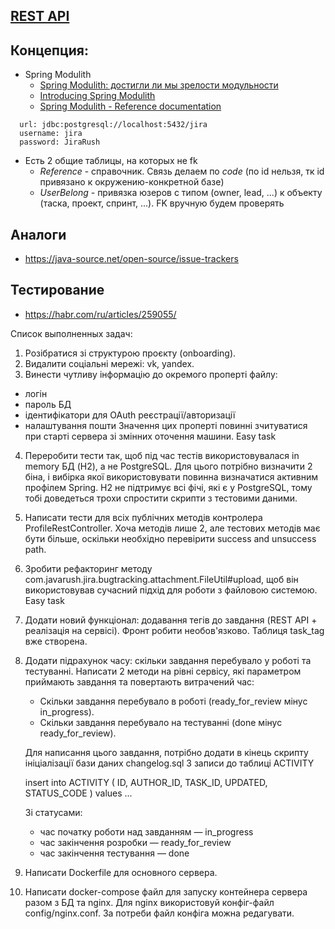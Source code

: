 ## [REST API](http://localhost:8080/doc)

## Концепция:

- Spring Modulith
    - [Spring Modulith: достигли ли мы зрелости модульности](https://habr.com/ru/post/701984/)
    - [Introducing Spring Modulith](https://spring.io/blog/2022/10/21/introducing-spring-modulith)
    - [Spring Modulith - Reference documentation](https://docs.spring.io/spring-modulith/docs/current-SNAPSHOT/reference/html/)

```
  url: jdbc:postgresql://localhost:5432/jira
  username: jira
  password: JiraRush
```

- Есть 2 общие таблицы, на которых не fk
    - _Reference_ - справочник. Связь делаем по _code_ (по id нельзя, тк id привязано к окружению-конкретной базе)
    - _UserBelong_ - привязка юзеров с типом (owner, lead, ...) к объекту (таска, проект, спринт, ...). FK вручную будем
      проверять

## Аналоги

- https://java-source.net/open-source/issue-trackers

## Тестирование

- https://habr.com/ru/articles/259055/

Список выполненных задач:
1. Розібратися зі структурою проєкту (onboarding).
2. Видалити соціальні мережі: vk, yandex.
3. Винести чутливу інформацію до окремого проперті файлу:
- логін
- пароль БД
- ідентифікатори для OAuth реєстрації/авторизації
- налаштування пошти
Значення цих проперті повинні зчитуватися при старті сервера зі змінних оточення машини. Easy task
4. Переробити тести так, щоб під час тестів використовувалася in memory БД (H2), а не PostgreSQL. Для цього потрібно визначити 2 біна, і вибірка якої використовувати повинна визначатися активним профілем Spring. H2 не підтримує всі фічі, які є у PostgreSQL, тому тобі доведеться трохи спростити скрипти з тестовими даними.
5. Написати тести для всіх публічних методів контролера ProfileRestController. Хоча методів лише 2, але тестових методів має бути більше, оскільки необхідно перевірити success and unsuccess path.
6. Зробити рефакторинг методу com.javarush.jira.bugtracking.attachment.FileUtil#upload, щоб він використовував сучасний підхід для роботи з файловою системою. Easy task
7. Додати новий функціонал: додавання тегів до завдання (REST API + реалізація на сервісі). Фронт робити необов'язково. Таблиця task_tag вже створена.
8. Додати підрахунок часу: скільки завдання перебувало у роботі та тестуванні. Написати 2 методи на рівні сервісу, які параметром приймають завдання та повертають витрачений час:
   - Скільки завдання перебувало в роботі (ready_for_review мінус in_progress).
   - Скільки завдання перебувало на тестуванні (done мінус ready_for_review).
   
   Для написання цього завдання, потрібно додати в кінець скрипту ініціалізації бази даних changelog.sql 3 записи до таблиці ACTIVITY
   
   insert into ACTIVITY ( ID, AUTHOR_ID, TASK_ID, UPDATED, STATUS_CODE ) values ...

   Зі статусами:
   - час початку роботи над завданням — in_progress
   - час закінчення розробки — ready_for_review
   - час закінчення тестування — done
9. Написати Dockerfile для основного сервера.
10. Написати docker-compose файл для запуску контейнера сервера разом з БД та nginx. Для nginx використовуй конфіг-файл config/nginx.conf. За потреби файл конфіга можна редагувати.
